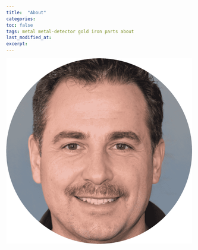 ```yaml
---
title:  "About"
categories:
toc: false
tags: metal metal-detector gold iron parts about
last_modified_at: 
excerpt:
---
```


<img src="assets/images/steven-morrison.png" alt="Picture" height="500" width="500">
